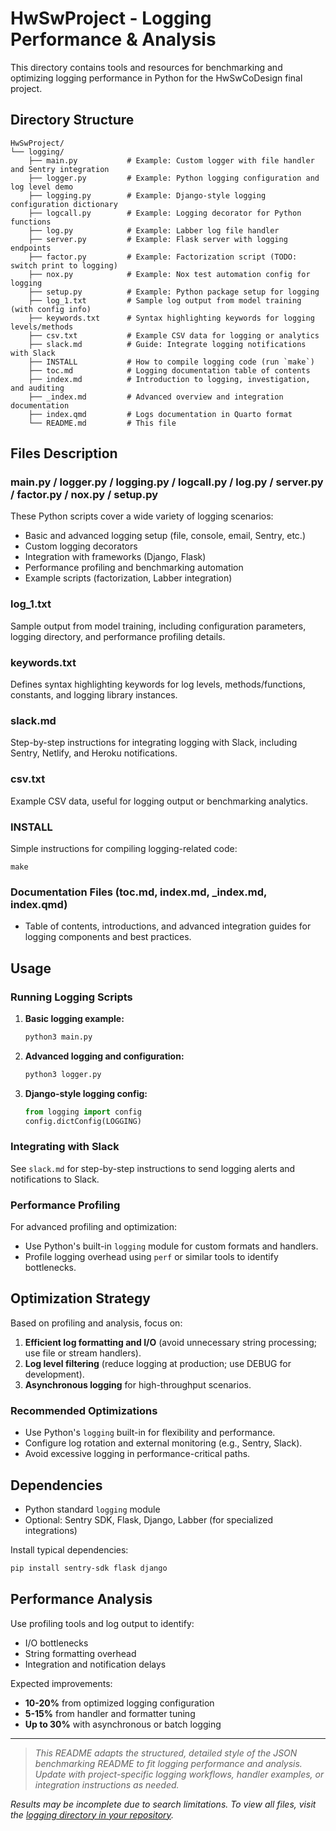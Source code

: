 # HwSwProject - Logging Performance & Analysis

This directory contains tools and resources for benchmarking and optimizing logging performance in Python for the HwSwCoDesign final project.

## Directory Structure

```
HwSwProject/
└── logging/
    ├── main.py           # Example: Custom logger with file handler and Sentry integration
    ├── logger.py         # Example: Python logging configuration and log level demo
    ├── logging.py        # Example: Django-style logging configuration dictionary
    ├── logcall.py        # Example: Logging decorator for Python functions
    ├── log.py            # Example: Labber log file handler
    ├── server.py         # Example: Flask server with logging endpoints
    ├── factor.py         # Example: Factorization script (TODO: switch print to logging)
    ├── nox.py            # Example: Nox test automation config for logging
    ├── setup.py          # Example: Python package setup for logging
    ├── log_1.txt         # Sample log output from model training (with config info)
    ├── keywords.txt      # Syntax highlighting keywords for logging levels/methods
    ├── csv.txt           # Example CSV data for logging or analytics
    ├── slack.md          # Guide: Integrate logging notifications with Slack
    ├── INSTALL           # How to compile logging code (run `make`)
    ├── toc.md            # Logging documentation table of contents
    ├── index.md          # Introduction to logging, investigation, and auditing
    ├── _index.md         # Advanced overview and integration documentation
    ├── index.qmd         # Logs documentation in Quarto format
    └── README.md         # This file
```

## Files Description

### main.py / logger.py / logging.py / logcall.py / log.py / server.py / factor.py / nox.py / setup.py
These Python scripts cover a wide variety of logging scenarios:
- Basic and advanced logging setup (file, console, email, Sentry, etc.)
- Custom logging decorators
- Integration with frameworks (Django, Flask)
- Performance profiling and benchmarking automation
- Example scripts (factorization, Labber integration)

### log_1.txt
Sample output from model training, including configuration parameters, logging directory, and performance profiling details.

### keywords.txt
Defines syntax highlighting keywords for log levels, methods/functions, constants, and logging library instances.

### slack.md
Step-by-step instructions for integrating logging with Slack, including Sentry, Netlify, and Heroku notifications.

### csv.txt
Example CSV data, useful for logging output or benchmarking analytics.

### INSTALL
Simple instructions for compiling logging-related code:
```
make
```

### Documentation Files (toc.md, index.md, _index.md, index.qmd)
- Table of contents, introductions, and advanced integration guides for logging components and best practices.

## Usage

### Running Logging Scripts

1. **Basic logging example:**
   ```bash
   python3 main.py
   ```

2. **Advanced logging and configuration:**
   ```bash
   python3 logger.py
   ```

3. **Django-style logging config:**
   ```python
   from logging import config
   config.dictConfig(LOGGING)
   ```

### Integrating with Slack

See `slack.md` for step-by-step instructions to send logging alerts and notifications to Slack.

### Performance Profiling

For advanced profiling and optimization:
- Use Python's built-in `logging` module for custom formats and handlers.
- Profile logging overhead using `perf` or similar tools to identify bottlenecks.

## Optimization Strategy

Based on profiling and analysis, focus on:
1. **Efficient log formatting and I/O** (avoid unnecessary string processing; use file or stream handlers).
2. **Log level filtering** (reduce logging at production; use DEBUG for development).
3. **Asynchronous logging** for high-throughput scenarios.

### Recommended Optimizations

- Use Python's `logging` built-in for flexibility and performance.
- Configure log rotation and external monitoring (e.g., Sentry, Slack).
- Avoid excessive logging in performance-critical paths.

## Dependencies

- Python standard `logging` module
- Optional: Sentry SDK, Flask, Django, Labber (for specialized integrations)

Install typical dependencies:
```bash
pip install sentry-sdk flask django
```

## Performance Analysis

Use profiling tools and log output to identify:
- I/O bottlenecks
- String formatting overhead
- Integration and notification delays

Expected improvements:
- **10-20%** from optimized logging configuration
- **5-15%** from handler and formatter tuning
- **Up to 30%** with asynchronous or batch logging

---

> _This README adapts the structured, detailed style of the JSON benchmarking README to fit logging performance and analysis. Update with project-specific logging workflows, handler examples, or integration instructions as needed._

_Results may be incomplete due to search limitations. To view all files, visit the [logging directory in your repository](https://github.com/barar953/HwSw/tree/master/logging)._
